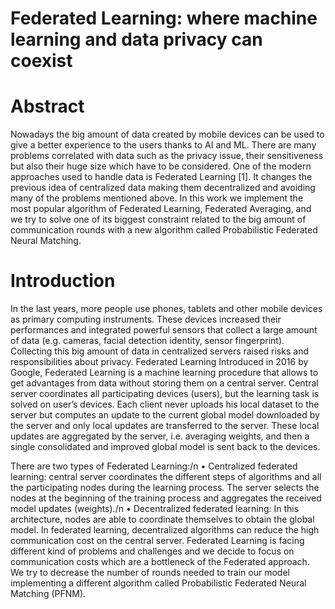# Federated Learning: where machine learning and data privacy can coexist
# Abstract
Nowadays the big amount of data created by mobile devices can be used to give a better experience to the users thanks to AI and ML. There are many problems correlated with data such as the privacy issue, their sensitiveness but also their huge size which have to be considered. One of the modern approaches used to handle data is Federated Learning [1]. It changes the previous idea of centralized data making them decentralized and avoiding many of the problems mentioned above. In this work we implement the most popular algorithm of Federated Learning, Federated Averaging, and we try to solve one of its biggest constraint related to the big amount of communication rounds with a new algorithm called Probabilistic Federated Neural Matching.

# Introduction
In the last years, more people use phones, tablets and other mobile devices as primary computing instruments. These devices increased their performances and integrated powerful sensors that collect a large amount of data (e.g. cameras, facial detection identity, sensor fingerprint). Collecting this big amount of data in centralized servers raised risks and responsibilities about privacy.
Federated Learning
Introduced in 2016 by Google, Federated Learning is a machine learning procedure that allows to get advantages from data without storing them on a central server. Central server coordinates all participating devices (users), but the learning task is solved on user’s devices.
Each client never uploads his local dataset to the server but computes an update to the current global model downloaded by the server and only local updates are transferred to the server. These local updates are aggregated by the server, i.e. averaging weights, and then a single consolidated and improved global model is sent back to the devices.

There are two types of Federated Learning:/n
•	Centralized federated learning: central server coordinates the different steps of algorithms and all the participating nodes during the learning process. The server selects the nodes at the beginning of the training process and aggregates the received model updates (weights)./n
•	Decentralized federated learning: In this architecture, nodes are able to coordinate themselves to obtain the global model. 
In federated learning, decentralized algorithms can reduce the high communication cost on the central server. 
Federated Learning is facing different kind of problems and challenges and we decide to focus on communication costs which are a bottleneck of the Federated approach. We try to decrease the number of rounds needed to train our model implementing a different algorithm called Probabilistic Federated Neural Matching (PFNM).

